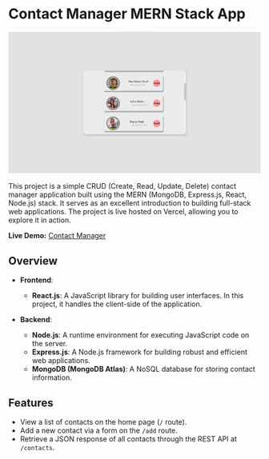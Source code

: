 # Contact Manager MERN Stack App

![Contact Manager](/screenshot.png)

This project is a simple CRUD (Create, Read, Update, Delete) contact manager application built using the MERN (MongoDB, Express.js, React, Node.js) stack. It serves as an excellent introduction to building full-stack web applications. The project is live hosted on Vercel, allowing you to explore it in action.

**Live Demo:** [Contact Manager](https://your-vercel-url-here)

## Overview

- **Frontend**:
  - **React.js**: A JavaScript library for building user interfaces. In this project, it handles the client-side of the application.

- **Backend**:
  - **Node.js**: A runtime environment for executing JavaScript code on the server.
  - **Express.js**: A Node.js framework for building robust and efficient web applications.
  - **MongoDB (MongoDB Atlas)**: A NoSQL database for storing contact information.

## Features

- View a list of contacts on the home page (`/` route).
- Add a new contact via a form on the `/add` route.
- Retrieve a JSON response of all contacts through the REST API at `/contacts`.
